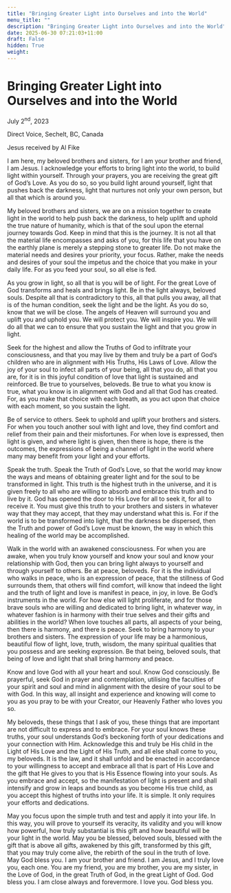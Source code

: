 ```yaml
---
title: "Bringing Greater Light into Ourselves and into the World"
menu_title: ""
description: "Bringing Greater Light into Ourselves and into the World"
date: 2025-06-30 07:21:03+11:00
draft: False
hidden: True
weight:
---
```

# Bringing Greater Light into Ourselves and into the World

July 2<sup>nd</sup>, 2023

Direct Voice, Sechelt, BC, Canada

Jesus received by Al Fike

I am here, my beloved brothers and sisters, for I am your brother and friend, I am Jesus. I acknowledge your efforts to bring light into the world, to build light within yourself. Through your prayers, you are receiving the great gift of God’s Love. As you do so, so you build light around yourself, light that pushes back the darkness, light that nurtures not only your own person, but all that which is around you.

My beloved brothers and sisters, we are on a mission together to create light in the world to help push back the darkness, to help uplift and uphold the true nature of humanity, which is that of the soul upon the eternal journey towards God. Keep in mind that this is the journey. It is not all that the material life encompasses and asks of you, for this life that you have on the earthly plane is merely a stepping stone to greater life. Do not make the material needs and desires your priority, your focus. Rather, make the needs and desires of your soul the impetus and the choice that you make in your daily life. For as you feed your soul, so all else is fed.

As you grow in light, so all that is you will be of light. For the great Love of God transforms and heals and brings light. Be in the light always, beloved souls. Despite all that is contradictory to this, all that pulls you away, all that is of the human condition, seek the light and be the light. As you do so, know that we will be close. The angels of Heaven will surround you and uplift you and uphold you. We will protect you. We will inspire you. We will do all that we can to ensure that you sustain the light and that you grow in light.

Seek for the highest and allow the Truths of God to infiltrate your consciousness, and that you may live by them and truly be a part of God’s children who are in alignment with His Truths, His Laws of Love. Allow the joy of your soul to infect all parts of your being, all that you do, all that you are, for it is in this joyful condition of love that light is sustained and reinforced. Be true to yourselves, beloveds. Be true to what you know is true, what you know is in alignment with God and all that God has created. For, as you make that choice with each breath, as you act upon that choice with each moment, so you sustain the light.

Be of service to others. Seek to uphold and uplift your brothers and sisters. For when you touch another soul with light and love, they find comfort and relief from their pain and their misfortunes. For when love is expressed, then light is given, and where light is given, then there is hope, there is the outcomes, the expressions of being a channel of light in the world where many may benefit from your light and your efforts.

Speak the truth. Speak the Truth of God’s Love, so that the world may know the ways and means of obtaining greater light and for the soul to be transformed in light. This truth is the highest truth in the universe, and it is given freely to all who are willing to absorb and embrace this truth and to live by it. God has opened the door to His Love for all to seek it, for all to receive it. You must give this truth to your brothers and sisters in whatever way that they may accept, that they may understand what this is. For if the world is to be transformed into light, that the darkness be dispersed, then the Truth and power of God’s Love must be known, the way in which this healing of the world may be accomplished.

Walk in the world with an awakened consciousness. For when you are awake, when you truly know yourself and know your soul and know your relationship with God, then you can bring light always to yourself and through yourself to others. Be at peace, beloveds. For it is the individual who walks in peace, who is an expression of peace, that the stillness of God surrounds them, that others will find comfort, will know that indeed the light and the truth of light and love is manifest in peace, in joy, in love. Be God’s instruments in the world. For how else will light proliferate, and for those brave souls who are willing and dedicated to bring light, in whatever way, in whatever fashion is in harmony with their true selves and their gifts and abilities in the world? When love touches all parts, all aspects of your being, then there is harmony, and there is peace. Seek to bring harmony to your brothers and sisters. The expression of your life may be a harmonious, beautiful flow of light, love, truth, wisdom, the many spiritual qualities that you possess and are seeking expression. Be that being, beloved souls, that being of love and light that shall bring harmony and peace.

Know and love God with all your heart and soul. Know God consciously. Be prayerful, seek God in prayer and contemplation, utilising the faculties of your spirit and soul and mind in alignment with the desire of your soul to be with God. In this way, all insight and experience and knowing will come to you as you pray to be with your Creator, our Heavenly Father who loves you so.

My beloveds, these things that I ask of you, these things that are important are not difficult to express and to embrace. For your soul knows these truths, your soul understands God’s beckoning forth of your dedications and your connection with Him. Acknowledge this and truly be His child in the Light of His Love and the Light of His Truth, and all else shall come to you, my beloveds. It is the law, and it shall unfold and be enacted in accordance to your willingness to accept and embrace all that is part of His Love and the gift that He gives to you that is His Essence flowing into your souls. As you embrace and accept, so the manifestation of light is present and shall intensify and grow in leaps and bounds as you become His true child, as you accept this highest of truths into your life. It is simple. It only requires your efforts and dedications.

May you focus upon the simple truth and test and apply it into your life. In this way, you will prove to yourself its veracity, its validity and you will know how powerful, how truly substantial is this gift and how beautiful will be your light in the world. May you be blessed, beloved souls, blessed with the gift that is above all gifts, awakened by this gift, transformed by this gift, that you may truly come alive, the rebirth of the soul in the truth of love. May God bless you. I am your brother and friend. I am Jesus, and I truly love you, each one. You are my friend, you are my brother, you are my sister, in the Love of God, in the great Truth of God, in the great Light of God. God bless you. I am close always and forevermore. I love you. God bless you.
